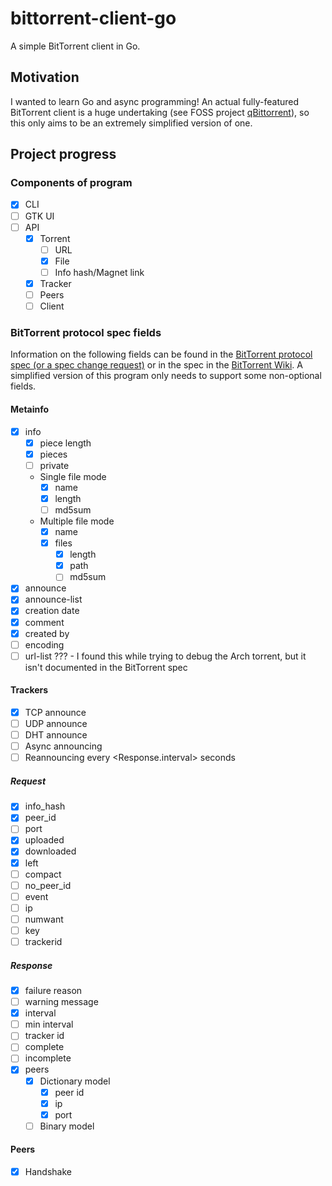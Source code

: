 # bittorrent-client-go
A simple BitTorrent client in Go.

## Motivation
I wanted to learn Go and async programming!
An actual fully-featured BitTorrent client is a huge undertaking (see FOSS project [qBittorrent](https://github.com/qbittorrent/qBittorrent)), so this only aims to be an extremely simplified version of one.

## Project progress

### Components of program

- [x] CLI
- [ ] GTK UI
- [ ] API
    - [x] Torrent
        - [ ] URL
        - [x] File
        - [ ] Info hash/Magnet link
    - [x] Tracker
    - [ ] Peers
    - [ ] Client

### BitTorrent protocol spec fields
Information on the following fields can be found in the [BitTorrent protocol spec (or a spec change request)](https://www.bittorrent.org/beps/bep_0003.html) or in the spec in the [BitTorrent Wiki](https://wiki.theory.org/BitTorrentSpecification). A simplified version of this program only needs to support some non-optional fields.

#### Metainfo
- [x] info
    - [x] piece length
    - [x] pieces
    - [ ] private
    - Single file mode
        - [x] name
        - [x] length
        - [ ] md5sum
    - Multiple file mode
        - [x] name
        - [x] files
            - [x] length
            - [x] path
            - [ ] md5sum
- [x] announce
- [x] announce-list
- [x] creation date
- [x] comment
- [x] created by
- [ ] encoding
- [ ] url-list ??? - I found this while trying to debug the Arch torrent, but it isn't documented in the BitTorrent spec

#### Trackers
- [x] TCP announce
- [ ] UDP announce
- [ ] DHT announce
- [ ] Async announcing
- [ ] Reannouncing every <Response.interval> seconds

##### Request
- [x] info_hash
- [x] peer_id
- [ ] port
- [x] uploaded
- [x] downloaded
- [x] left
- [ ] compact
- [ ] no_peer_id
- [ ] event
- [ ] ip
- [ ] numwant
- [ ] key
- [ ] trackerid

##### Response
- [x] failure reason
- [ ] warning message
- [x] interval
- [ ] min interval
- [ ] tracker id
- [ ] complete
- [ ] incomplete
- [x] peers
    - [x] Dictionary model
        - [x] peer id
        - [x] ip
        - [x] port
    - [ ] Binary model

#### Peers
- [x] Handshake
